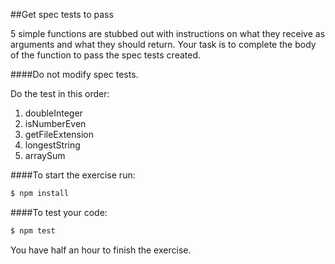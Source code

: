 ##Get spec tests to pass

5 simple functions are stubbed out with instructions on what they receive as arguments
and what they should return.
Your task is to complete the body of the function to pass the spec tests created.

####Do not modify spec tests.

Do the test in this order:

1. doubleInteger
2. isNumberEven
3. getFileExtension
4. longestString
5. arraySum

####To start the exercise run:

```bash
$ npm install
```

####To test your code:
```bash
$ npm test
```

You have half an hour to finish the exercise.

